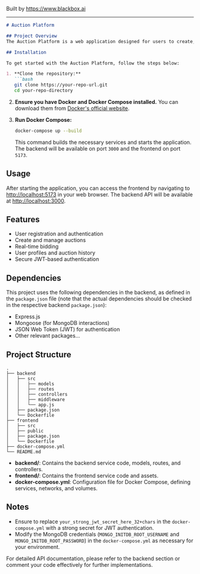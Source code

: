 
Built by https://www.blackbox.ai

---

```markdown
# Auction Platform

## Project Overview
The Auction Platform is a web application designed for users to create, manage, and participate in online auctions. The platform consists of a backend built with Node.js and a frontend created using a modern JavaScript framework. The entire application architecture is containerized using Docker, enabling easy deployment and scaling.

## Installation

To get started with the Auction Platform, follow the steps below:

1. **Clone the repository:**
   ```bash
   git clone https://your-repo-url.git
   cd your-repo-directory
   ```

2. **Ensure you have Docker and Docker Compose installed.** You can download them from [Docker's official website](https://www.docker.com/products/docker-desktop).

3. **Run Docker Compose:**
   ```bash
   docker-compose up --build
   ```

   This command builds the necessary services and starts the application. The backend will be available on port `3000` and the frontend on port `5173`.

## Usage

After starting the application, you can access the frontend by navigating to [http://localhost:5173](http://localhost:5173) in your web browser. The backend API will be available at [http://localhost:3000](http://localhost:3000).

## Features

- User registration and authentication
- Create and manage auctions
- Real-time bidding
- User profiles and auction history
- Secure JWT-based authentication

## Dependencies

This project uses the following dependencies in the backend, as defined in the `package.json` file (note that the actual dependencies should be checked in the respective backend `package.json`):

- Express.js
- Mongoose (for MongoDB interactions)
- JSON Web Token (JWT) for authentication
- Other relevant packages...

## Project Structure

```
.
├── backend
│   ├── src
│   │   ├── models
│   │   ├── routes
│   │   ├── controllers
│   │   ├── middleware
│   │   └── app.js
│   ├── package.json
│   └── Dockerfile
├── frontend
│   ├── src
│   ├── public
│   ├── package.json
│   └── Dockerfile
├── docker-compose.yml
└── README.md
```

- **backend/**: Contains the backend service code, models, routes, and controllers.
- **frontend/**: Contains the frontend service code and assets.
- **docker-compose.yml**: Configuration file for Docker Compose, defining services, networks, and volumes.

## Notes

- Ensure to replace `your_strong_jwt_secret_here_32+chars` in the `docker-compose.yml` with a strong secret for JWT authentication.
- Modify the MongoDB credentials (`MONGO_INITDB_ROOT_USERNAME` and `MONGO_INITDB_ROOT_PASSWORD`) in the `docker-compose.yml` as necessary for your environment.

For detailed API documentation, please refer to the backend section or comment your code effectively for further implementations.
```